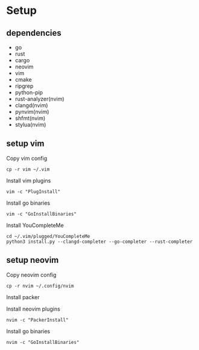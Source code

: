 # Setup

## dependencies

* go
* rust
* cargo
* neovim
* vim
* cmake
* ripgrep
* python-pip
* rust-analyzer(nvim)
* clangd(nvim)
* pynvim(nvim)
* shfmt(nvim)
* stylua(nvim) 

## setup vim

Copy vim config
```
cp -r vim ~/.vim
```

Install vim plugins
```
vim -c "PlugInstall"
```

Install go binaries
```
vim -c "GoInstallBinaries"
```

Install YouCompleteMe
```
cd ~/.vim/plugged/YouCompleteMe
python3 install.py --clangd-completer --go-completer --rust-completer
```

## setup neovim

Copy neovim config
```
cp -r nvim ~/.config/nvim
```

Install packer

Install neovim plugins
```
nvim -c "PackerInstall"
```

Install go binaries
```
nvim -c "GoInstallBinaries"

